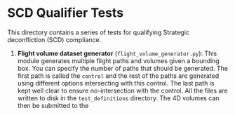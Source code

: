 # SCD Qualifier Tests
This directory contains a series of tests for qualifying Strategic deconfliction (SCD) compliance.


1. **Flight volume dataset generator** (`flight_volume_generator.py`): This module generates multiple flight paths and volumes given a bounding box. You can specify the number of paths that should be generated. The first path is called the `control` and the rest of the paths are generated using different options intersecting with this control. The last path is kept well clear to ensure no-intersection with the control. All the files are written to disk in the `test_definitions` directory. The 4D volumes can then be submitted to the 
